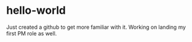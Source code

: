 # hello-world

Just created a github to get more familiar with it.
Working on landing my first PM role as well.

